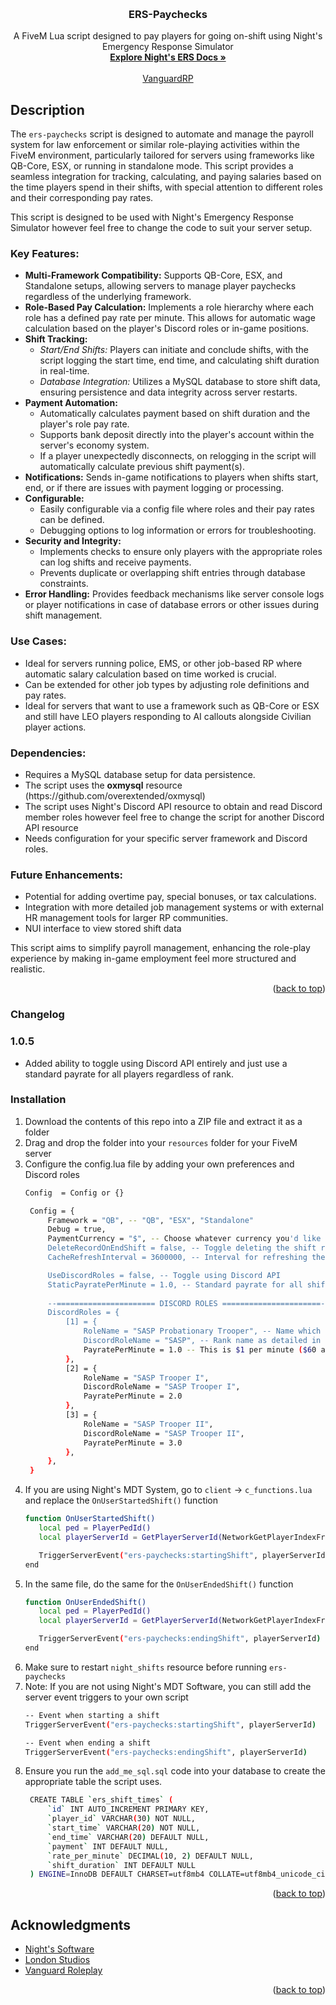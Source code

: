 <a id="readme-top"></a>


<!-- PROJECT LOGO -->
<br />
<div align="center">

<h3 align="center">ERS-Paychecks</h3>

  <p align="center">
    A FiveM Lua script designed to pay players for going on-shift using Night's Emergency Response Simulator
    <br />
    <a href="https://docs.nights-software.com/resources/ers/"><strong>Explore Night's ERS Docs »</strong></a>
    <br />
    <br />
    <a href="https://discord.gg/vgrdrp">VanguardRP</a>
  </p>
</div>


## Description

<p>The <code>ers-paychecks</code> script is designed to automate and manage the payroll system for law enforcement or similar role-playing activities within the FiveM environment, particularly tailored for servers using frameworks like QB-Core, ESX, or running in standalone mode. This script provides a seamless integration for tracking, calculating, and paying salaries based on the time players spend in their shifts, with special attention to different roles and their corresponding pay rates.</p>

<p>This script is designed to be used with Night's Emergency Response Simulator however feel free to change the code to suit
your server setup.</p>

<h3>Key Features:</h3>
<ul>
  <li><strong>Multi-Framework Compatibility:</strong> Supports QB-Core, ESX, and Standalone setups, allowing servers to manage player paychecks regardless of the underlying framework.</li>
  <li><strong>Role-Based Pay Calculation:</strong> Implements a role hierarchy where each role has a defined pay rate per minute. This allows for automatic wage calculation based on the player's Discord roles or in-game positions.</li>
  <li><strong>Shift Tracking:</strong>
    <ul>
      <li><em>Start/End Shifts:</em> Players can initiate and conclude shifts, with the script logging the start time, end time, and calculating shift duration in real-time.</li>
      <li><em>Database Integration:</em> Utilizes a MySQL database to store shift data, ensuring persistence and data integrity across server restarts.</li>
    </ul>
  </li>
  <li><strong>Payment Automation:</strong>
    <ul>
      <li>Automatically calculates payment based on shift duration and the player's role pay rate.</li>
      <li>Supports bank deposit directly into the player's account within the server's economy system.</li>
      <li>If a player unexpectedly disconnects, on relogging in the script will automatically calculate previous shift payment(s).</li>
    </ul>
  </li>
  <li><strong>Notifications:</strong> Sends in-game notifications to players when shifts start, end, or if there are issues with payment logging or processing.</li>
  <li><strong>Configurable:</strong>
    <ul>
      <li>Easily configurable via a config file where roles and their pay rates can be defined.</li>
      <li>Debugging options to log information or errors for troubleshooting.</li>
    </ul>
  </li>
  <li><strong>Security and Integrity:</strong>
    <ul>
      <li>Implements checks to ensure only players with the appropriate roles can log shifts and receive payments.</li>
      <li>Prevents duplicate or overlapping shift entries through database constraints.</li>
    </ul>
  </li>
  <li><strong>Error Handling:</strong> Provides feedback mechanisms like server console logs or player notifications in case of database errors or other issues during shift management.</li>
</ul>

<h3>Use Cases:</h3>
<ul>
  <li>Ideal for servers running police, EMS, or other job-based RP where automatic salary calculation based on time worked is crucial.</li>
  <li>Can be extended for other job types by adjusting role definitions and pay rates.</li>
  <li>Ideal for servers that want to use a framework such as QB-Core or ESX and still have LEO players responding to AI callouts alongside Civilian player actions.</li>
</ul>

<h3>Dependencies:</h3>
<ul>
  <li>Requires a MySQL database setup for data persistence.</li>
  <li>The script uses the <b>oxmysql</b> resource (https://github.com/overextended/oxmysql)
  <li>The script uses Night's Discord API resource to obtain and read Discord member roles however feel free to change the script for another Discord API resource</li>
  <li>Needs configuration for your specific server framework and Discord roles.</li>
</ul>

<h3>Future Enhancements:</h3>
<ul>
  <li>Potential for adding overtime pay, special bonuses, or tax calculations.</li>
  <li>Integration with more detailed job management systems or with external HR management tools for larger RP communities.</li>
  <li>NUI interface to view stored shift data</li>
</ul>

<p>This script aims to simplify payroll management, enhancing the role-play experience by making in-game employment feel more structured and realistic.</p>

<p align="right">(<a href="#readme-top">back to top</a>)</p>

### Changelog

<h3>1.0.5</h3>
<ul>
  <li>Added ability to toggle using Discord API entirely and just use a standard payrate for all players regardless of rank.</li>
</ul>

### Installation

1. Download the contents of this repo into a ZIP file and extract it as a folder
2. Drag and drop the folder into your `resources` folder for your FiveM server
3. Configure the config.lua file by adding your own preferences and Discord roles
   ```sh
   Config  = Config or {}

    Config = {
        Framework = "QB", -- "QB", "ESX", "Standalone"
        Debug = true,
        PaymentCurrency = "$", -- Choose whatever currency you'd like $, £, YEN
        DeleteRecordOnEndShift = false, -- Toggle deleting the shift record in MySQL when the player ends their shift.
        CacheRefreshInterval = 3600000, -- Interval for refreshing the cache for player wage rates (set at 1 hour in milliseconds as default)

        UseDiscordRoles = false, -- Toggle using Discord API
        StaticPayratePerMinute = 1.0, -- Standard payrate for all shifts regardless or role/rank per minute
        
        --====================== DISCORD ROLES ======================--
        DiscordRoles = {
            [1] = {
                RoleName = "SASP Probationary Trooper", -- Name which is visible
                DiscordRoleName = "SASP", -- Rank name as detailed in Night's Discord API Config.lua
                PayratePerMinute = 1.0 -- This is $1 per minute ($60 an hour real-time)
            },
            [2] = {
                RoleName = "SASP Trooper I",
                DiscordRoleName = "SASP Trooper I",
                PayratePerMinute = 2.0
            },
            [3] = {
                RoleName = "SASP Trooper II",
                DiscordRoleName = "SASP Trooper II",
                PayratePerMinute = 3.0
            },
        },
    }
   ```
4. If you are using Night's MDT System, go to `client` -> `c_functions.lua` and replace the `OnUserStartedShift()` function
   ```sh
   function OnUserStartedShift()
      local ped = PlayerPedId()
      local playerServerId = GetPlayerServerId(NetworkGetPlayerIndexFromPed(ped))

      TriggerServerEvent("ers-paychecks:startingShift", playerServerId) -- Ensure this is the server ID
   end
   ```
5. In the same file, do the same for the `OnUserEndedShift()` function
   ```sh
   function OnUserEndedShift()
      local ped = PlayerPedId()
      local playerServerId = GetPlayerServerId(NetworkGetPlayerIndexFromPed(ped))

      TriggerServerEvent("ers-paychecks:endingShift", playerServerId) -- Ensure this is the server ID
   end
   ```
6. Make sure to restart `night_shifts` resource before running `ers-paychecks`
7. Note: If you are not using Night's MDT Software, you can still add the server event triggers to your own script
   ```sh
   -- Event when starting a shift
   TriggerServerEvent("ers-paychecks:startingShift", playerServerId)

   -- Event when ending a shift
   TriggerServerEvent("ers-paychecks:endingShift", playerServerId)
   ```
8. Ensure you run the `add_me_sql.sql` code into your database to create the appropriate table the script uses.
   ```sh
    CREATE TABLE `ers_shift_times` (
        `id` INT AUTO_INCREMENT PRIMARY KEY,
        `player_id` VARCHAR(30) NOT NULL,
        `start_time` VARCHAR(20) NOT NULL,
        `end_time` VARCHAR(20) DEFAULT NULL,
        `payment` INT DEFAULT NULL,
        `rate_per_minute` DECIMAL(10, 2) DEFAULT NULL,
        `shift_duration` INT DEFAULT NULL
    ) ENGINE=InnoDB DEFAULT CHARSET=utf8mb4 COLLATE=utf8mb4_unicode_ci;
   ```

<p align="right">(<a href="#readme-top">back to top</a>)</p>

<!-- ACKNOWLEDGMENTS -->
## Acknowledgments

* [Night's Software](https://store.nights-software.com/)
* [London Studios](https://store.londonstudios.net/)
* [Vanguard Roleplay](https://discord.gg/vgrdrp)

<p align="right">(<a href="#readme-top">back to top</a>)</p>
